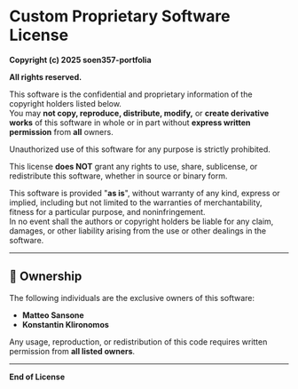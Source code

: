 # Custom Proprietary Software License

**Copyright (c) 2025 soen357-portfolia**

**All rights reserved.**

This software is the confidential and proprietary information of the copyright holders listed below.  
You may **not copy, reproduce, distribute, modify,** or **create derivative works** of this software in whole or in part without **express written permission** from **all** owners.

Unauthorized use of this software for any purpose is strictly prohibited.

This license **does NOT** grant any rights to use, share, sublicense, or redistribute this software, whether in source or binary form.

This software is provided "**as is**", without warranty of any kind, express or implied, including but not limited to the warranties of merchantability, fitness for a particular purpose, and noninfringement.  
In no event shall the authors or copyright holders be liable for any claim, damages, or other liability arising from the use or other dealings in the software.

---

## 🔐 Ownership

The following individuals are the exclusive owners of this software:

- **Matteo Sansone**
- **Konstantin Klironomos**

Any usage, reproduction, or redistribution of this code requires written permission from **all listed owners**.

---

**End of License**
